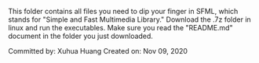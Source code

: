 This folder contains all files you need to dip your finger in SFML, which stands for "Simple and Fast Multimedia Library."
Download the .7z folder in linux and run the executables.
Make sure you read the "README.md" document in the folder you just downloaded.

Committed by: Xuhua Huang
Created on: Nov 09, 2020
